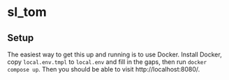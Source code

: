 # sl_tom

## Setup

The easiest way to get this up and running is to use Docker. Install Docker, copy `local.env.tmpl` to `local.env` and fill in the gaps, then run `docker compose up`. Then you should be able to visit http://localhost:8080/.